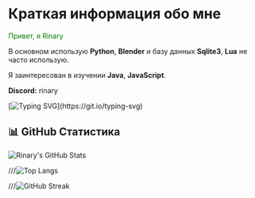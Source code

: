 #  Краткая информация обо мне

<span style="color:green">Привет, я Rinary</span>

В основном использую **Python**, **Blender** и базу данных **Sqlite3**, **Lua** не часто использую.

Я заинтересован в изучении **Java**, **JavaScript**.

**Discord:** rinary

[![Typing SVG](https://readme-typing-svg.demolab.com?font=Fira+Code&pause=1000&color=1FF73A&vCenter=true&width=435&lines=Hello+World!)](https://git.io/typing-svg)

## 📊 GitHub Статистика

![Rinary's GitHub Stats](https://github-readme-stats.vercel.app/api?username=Rinary1&show_icons=true&theme=radical)

///![Top Langs](https://github-readme-stats.vercel.app/api/top-langs/?username=Rinary1&layout=compact&theme=radical)

///![GitHub Streak](https://github-readme-streak-stats.herokuapp.com/?user=Rinary1&theme=radical)
